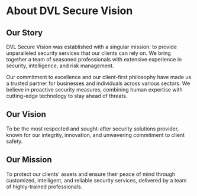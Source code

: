 # About DVL Secure Vision

## Our Story
DVL Secure Vision was established with a singular mission: to provide unparalleled security services that our clients can rely on. We bring together a team of seasoned professionals with extensive experience in security, intelligence, and risk management.

Our commitment to excellence and our client-first philosophy have made us a trusted partner for businesses and individuals across various sectors. We believe in proactive security measures, combining human expertise with cutting-edge technology to stay ahead of threats.

## Our Vision
To be the most respected and sought-after security solutions provider, known for our integrity, innovation, and unwavering commitment to client safety.

## Our Mission
To protect our clients' assets and ensure their peace of mind through customized, intelligent, and reliable security services, delivered by a team of highly-trained professionals.
